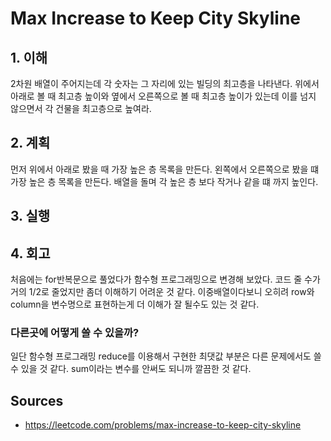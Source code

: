 # Max Increase to Keep City Skyline

## 1. 이해

2차원 배열이 주어지는데 각 숫자는 그 자리에 있는 빌딩의 최고층을 나타낸다.
위에서 아래로 볼 때 최고층 높이와 옆에서 오른쪽으로 볼 때 최고층 높이가 있는데 
이를 넘지 않으면서 각 건물을 최고층으로 높여라.

## 2. 계획

먼저 위에서 아래로 봤을 때 가장 높은 층 목록을 만든다.
왼쪽에서 오른쪽으로 봤을 떄 가장 높은 층 목록을 만든다.
배열을 돌며 각 높은 층 보다 작거나 같을 떄 까지 높인다.

## 3. 실행

## 4. 회고

처음에는 for반복문으로 풀었다가 함수형 프로그래밍으로 변경해 보았다. 코드 줄
수가 거의 1/2로 줄었지만 좀더 이해하기 어려운 것 같다. 이중배열이다보니 오히려
row와 column을 변수명으로 표현하는게 더 이해가 잘 될수도 있는 것 같다.

### 다른곳에 어떻게 쓸 수 있을까?

일단 함수형 프로그래밍 reduce를 이용해서 구현한 최댓값 부분은 다른 문제에서도 
쓸 수 있을 것 같다. sum이라는 변수를 안써도 되니까 깔끔한 것 같다.

## Sources

- <https://leetcode.com/problems/max-increase-to-keep-city-skyline>
